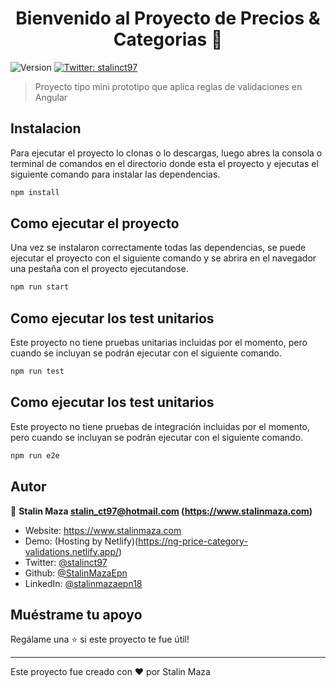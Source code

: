 <h1 align="center">Bienvenido al Proyecto de Precios & Categorias 👋</h1>
<p>
  <img alt="Version" src="https://img.shields.io/badge/version-1.0.0-blue.svg?cacheSeconds=2592000" />
  <a href="https://twitter.com/stalinct97" target="_blank">
    <img alt="Twitter: stalinct97" src="https://img.shields.io/twitter/follow/stalinct97.svg?style=social" />
  </a>
</p>

> Proyecto tipo mini prototipo que aplica reglas de validaciones en Angular

## Instalacion
Para ejecutar el proyecto lo clonas o lo descargas, luego abres la consola o terminal de comandos en el directorio donde esta el proyecto y ejecutas el siguiente comando para instalar las dependencias.
```sh
npm install
```

## Como ejecutar el proyecto
Una vez se instalaron correctamente todas las dependencias, se puede ejecutar el proyecto con el siguiente comando y se abrira en el navegador una pestaña con el proyecto ejecutandose.

```sh
npm run start
```

## Como ejecutar los test unitarios
Este proyecto no tiene pruebas unitarias incluidas por el momento, pero cuando se incluyan se podrán ejecutar con el siguiente comando.
```sh
npm run test
```

## Como ejecutar los test unitarios
Este proyecto no tiene pruebas de integración incluidas por el momento, pero cuando se incluyan se podrán ejecutar con el siguiente comando.
```sh
npm run e2e
```

## Autor

👤 **Stalin Maza <stalin_ct97@hotmail.com> (https://www.stalinmaza.com)**

* Website: https://www.stalinmaza.com
* Demo: (Hosting by Netlify)(https://ng-price-category-validations.netlify.app/)
* Twitter: [@stalinct97](https://twitter.com/stalinct97)
* Github: [@StalinMazaEpn](https://github.com/StalinMazaEpn)
* LinkedIn: [@stalinmazaepn18](https://linkedin.com/in/stalinmazaepn18)

## Muéstrame tu apoyo

Regálame  una ⭐️ si este proyecto te fue útil!

***
Este proyecto fue creado con  ❤️ por Stalin Maza
